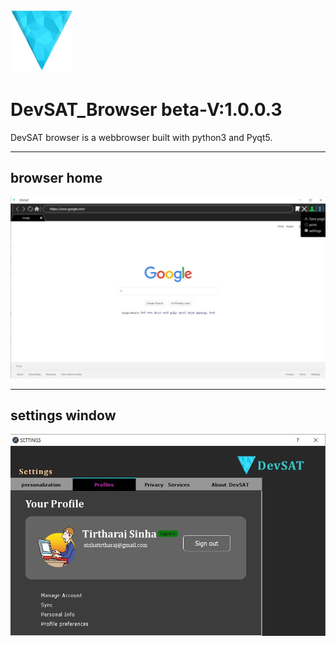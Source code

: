 <img src="static/devsat_x.png" width='100px' height="100px">

# DevSAT_Browser beta-V:1.0.0.3


DevSAT browser is a webbrowser built with python3 and Pyqt5.<hr>
## browser home
<img src="stock/photo_2021-04-15_13-33-03.jpg">

<hr>

## settings window

<img src="stock/photo_2021-04-15_00-06-26.jpg">




